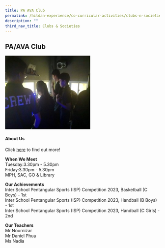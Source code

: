 ```yaml
---
title: PA AVA Club
permalink: /hildan-experience/co-curricular-activities/clubs-n-societies/pa-ava-club/
description: ""
third_nav_title: Clubs & Societies
---
```

PA/AVA Club
-----------

<img src="/images/CCA/PA.jpg" style="width:55%">


#### About Us

Click&nbsp;[here](/files/CCA/PA%20Crew%20School%20Website.pdf)&nbsp;to find out more!

**When We Meet** <br>
Tuesday:3.30pm - 5.30pm<br>
Friday:3.30pm - 5.30pm<br>
MPH, SAC, GO & Library<br>

**Our Achievements**<br>
Inter School Pentangular Sports (ISP) Competition 2023, Basketball (C Boys) - 1st<br>
Inter School Pentangular Sports (ISP) Competition 2023, Handball (B Boys) - 1st<br>
Inter School Pentangular Sports (ISP) Competition 2023, Handball (C Girls) - 2nd<br>

**Our Teachers** <br> 
Mr Noornizar<br>
Mr Daniel Phua<br>
Ms Nadia<br>

